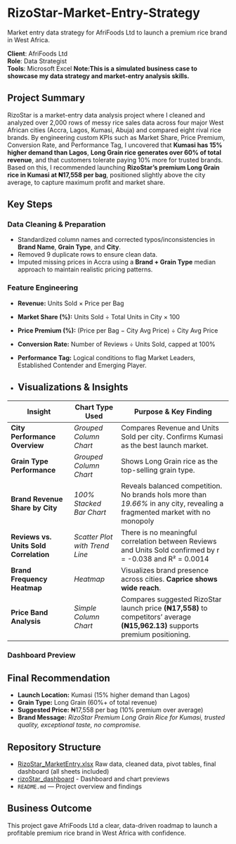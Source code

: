 # RizoStar-Market-Entry-Strategy
Market entry data strategy for AfriFoods Ltd to launch a premium rice brand in West Africa.

**Client**: AfriFoods Ltd  
**Role**: Data Strategist  
**Tools**: Microsoft Excel
**Note:This is a simulated business case to showcase my data strategy and market-entry analysis skills.**

##  Project Summary
RizoStar is a market-entry data analysis project where I cleaned and analyzed over 2,000 rows of messy rice sales data across four major West African cities (Accra, Lagos, Kumasi, Abuja) and compared eight rival rice brands. By engineering custom KPIs such as Market Share, Price Premium, Conversion Rate, and Performance Tag, I uncovered that **Kumasi has 15% higher demand than Lagos**, **Long Grain rice generates over 60% of total revenue**, and that customers tolerate paying 10% more for trusted brands. Based on this, I recommended launching **RizoStar’s premium Long Grain rice in Kumasi at ₦17,558 per bag**, positioned slightly above the city average, to capture maximum profit and market share.

##  Key Steps

### Data Cleaning & Preparation
- Standardized column names and corrected typos/inconsistencies in **Brand Name**, **Grain Type**, and **City**.
- Removed 9 duplicate rows to ensure clean data.
- Imputed missing prices in Accra using a **Brand + Grain Type** median approach to maintain realistic pricing patterns.

### Feature Engineering
- **Revenue:** Units Sold × Price per Bag  
- **Market Share (%):** Units Sold ÷ Total Units in City × 100  
- **Price Premium (%):** (Price per Bag − City Avg Price) ÷ City Avg Price  
- **Conversion Rate:** Number of Reviews ÷ Units Sold, capped at 100%  
- **Performance Tag:** Logical conditions to flag Market Leaders, Established Contender and Emerging Player.

- ##  Visualizations & Insights

| **Insight** | **Chart Type Used** | **Purpose & Key Finding** |
|-------------|---------------------|---------------------------|
| **City Performance Overview** | _Grouped Column Chart_ | Compares Revenue and Units Sold per city. Confirms Kumasi as the best launch market. |
| **Grain Type Performance** | _Grouped Column Chart_ | Shows Long Grain rice as the top-selling grain type. |
| **Brand Revenue Share by City** | _100% Stacked Bar Chart_ | Reveals balanced competition. No brands hols more than _19.66%_ in any city, revealing a fragmented market with no monopoly|
| **Reviews vs. Units Sold Correlation** | _Scatter Plot with Trend Line_ | There is no meaningful correlation between Reviews and Units Sold confirmed by r = -0.038 and R² = 0.0014|
| **Brand Frequency Heatmap** | _Heatmap_ | Visualizes brand presence across cities. **Caprice shows wide reach**. |
| **Price Band Analysis** | _Simple Column Chart_ | Compares suggested RizoStar launch price **(₦17,558)** to competitors’ average **(₦15,962.13)** supports premium positioning. |

###  Dashboard Preview


##  Final Recommendation

- **Launch Location:** Kumasi (15% higher demand than Lagos)  
- **Grain Type:** Long Grain (60%+ of total revenue)  
- **Suggested Price:** ₦17,558 per bag (10% premium over average)  
- **Brand Message:** _RizoStar Premium Long Grain Rice for Kumasi, trusted quality, exceptional taste, no compromise._

##  Repository Structure

- [RizoStar_MarketEntry.xlsx](RizoStar_MarketEntry.xlsx) Raw data, cleaned data, pivot tables, final dashboard (all sheets included)
- [rizoStar_dashboard](screenshots/rizostar_dashboard.png) - Dashboard and chart previews
- `README.md` — Project overview and findings

##  Business Outcome

This project gave AfriFoods Ltd a clear, data-driven roadmap to launch a profitable premium rice brand in West Africa with confidence.


